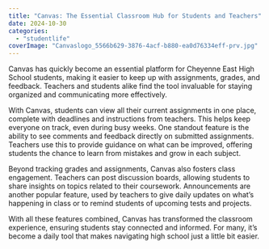 ```yaml
---
title: "Canvas: The Essential Classroom Hub for Students and Teachers"
date: 2024-10-30
categories: 
  - "studentlife"
coverImage: "Canvaslogo_5566b629-3876-4acf-b880-ea0d76334eff-prv.jpg"
---
```


Canvas has quickly become an essential platform for Cheyenne East High School students, making it easier to keep up with assignments, grades, and feedback. Teachers and students alike find the tool invaluable for staying organized and communicating more effectively.

With Canvas, students can view all their current assignments in one place, complete with deadlines and instructions from teachers. This helps keep everyone on track, even during busy weeks. One standout feature is the ability to see comments and feedback directly on submitted assignments. Teachers use this to provide guidance on what can be improved, offering students the chance to learn from mistakes and grow in each subject.

Beyond tracking grades and assignments, Canvas also fosters class engagement. Teachers can post discussion boards, allowing students to share insights on topics related to their coursework. Announcements are another popular feature, used by teachers to give daily updates on what’s happening in class or to remind students of upcoming tests and projects.

With all these features combined, Canvas has transformed the classroom experience, ensuring students stay connected and informed. For many, it’s become a daily tool that makes navigating high school just a little bit easier.
